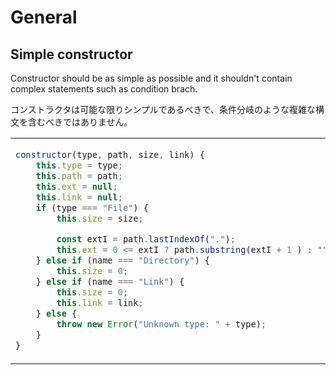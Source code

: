 # General
## Simple constructor
Constructor should be as simple as possible and it shouldn't contain complex statements such as condition brach.

コンストラクタは可能な限りシンプルであるべきで、条件分岐のような複雑な構文を含むべきではありません。

<table><tbody>
<tr><!-- ugly --><td valign="top">

```js
constructor(type, path, size, link) {
    this.type = type;
    this.path = path;
    this.ext = null;
    this.link = null;
    if (type === "File") {
        this.size = size;

        const extI = path.lastIndexOf(".");
        this.ext = 0 <= extI ? path.substring(extI + 1 ) : "";
    } else if (name === "Directory") {
        this.size = 0;
    } else if (name === "Link") {
        this.size = 0;
        this.link = link;
    } else {
        throw new Error("Unknown type: " + type);
    }
}
```
</td><!-- beautiful --><td valign="top">

```js
private constructor(type, path, ext, size, link) {
    this.type = type;
    this.path = path;
    this.ext = ext;
    this.size = size;
    this.link = link;
}

public static file(path, size) {
    const extI = path.lastIndexOf(".");
    const ext = 0 <= extI ? path.substring(extI + 1 ) : "";
    return new File("File", path, ext, size, null);
}
public static dir(path) {
    return new File("Directory", path, null, 0, null);
}
public static link(path, link) {
    return new File("Link", path, null, 0, link);
}
```
</td></tr>
</tbody></table>
